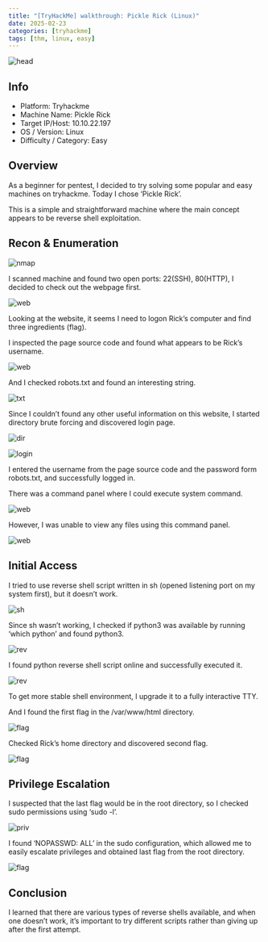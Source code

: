 ```yaml
---
title: "[TryHackMe] walkthrough: Pickle Rick (Linux)"
date: 2025-02-23
categories: [tryhackme]
tags: [thm, linux, easy]
---
```


![head](/assets/images/tryhackme/pickle_rick/스크린샷%202025-08-23%20오후%207.53.03.png)

## Info

- Platform: Tryhackme
- Machine Name: Pickle Rick
- Target IP/Host: 10.10.22.197
- OS / Version: Linux
- Difficulty / Category: Easy

## Overview

As a beginner for pentest, I decided to try solving some popular and easy machines on tryhackme. Today I chose ‘Pickle Rick’.

This is a simple and straightforward machine where the main concept appears to be reverse shell exploitation.

## Recon & Enumeration

![nmap](/assets/images/tryhackme/pickle_rick/스크린샷%202025-08-23%20오후%207.54.01.png)

I scanned machine and found two open ports: 22(SSH), 80(HTTP), I decided to check out the webpage first.

![web](/assets/images/tryhackme/pickle_rick/스크린샷%202025-08-23%20오후%207.54.30.png)

Looking at the website, it seems I need to logon Rick’s computer and find three ingredients (flag).

I inspected the page source code and found what appears to be Rick’s username.

![web](/assets/images/tryhackme/pickle_rick/스크린샷%202025-08-23%20오후%207.54.57.png)

And I checked robots.txt and found an interesting string.

![txt](/assets/images/tryhackme/pickle_rick/스크린샷%202025-08-23%20오후%207.55.41.png)

Since I couldn’t found any other useful information on this website, I started directory brute forcing and discovered login page.

![dir](/assets/images/tryhackme/pickle_rick/스크린샷%202025-08-23%20오후%207.56.17.png)

![login](/assets/images/tryhackme/pickle_rick/스크린샷%202025-08-23%20오후%207.56.47.png)

I entered the username from the page source code and the password form robots.txt, and successfully logged in.

There was a command panel where I could execute system command.

![web](/assets/images/tryhackme/pickle_rick/스크린샷%202025-08-23%20오후%207.57.18.png)

However, I was unable to view any files using this command panel.

![web](/assets/images/tryhackme/pickle_rick/스크린샷%202025-08-23%20오후%207.57.58.png)

## Initial Access

I tried to use reverse shell script written in sh (opened listening port on my system first), but it doesn’t work.

![sh](/assets/images/tryhackme/pickle_rick/스크린샷%202025-08-23%20오후%207.58.58.png)

Since sh wasn’t working, I checked if python3 was available by running ‘which python’ and found python3.

![rev](/assets/images/tryhackme/pickle_rick/스크린샷%202025-08-23%20오후%207.59.19.png)

I found python reverse shell script online and successfully executed it.

![rev](/assets/images/tryhackme/pickle_rick/스크린샷%202025-08-23%20오후%207.59.50.png)

To get more stable shell environment, I upgrade it to a fully interactive TTY.

And I found the first flag in the /var/www/html directory.

![flag](/assets/images/tryhackme/pickle_rick/스크린샷%202025-08-23%20오후%208.00.20.png)

Checked Rick’s home directory and discovered second flag.

![flag](/assets/images/tryhackme/pickle_rick/스크린샷%202025-08-23%20오후%208.00.57.png)

## Privilege Escalation

I suspected that the last flag would be in the root directory, so I checked sudo permissions using ‘sudo -l’.

![priv](/assets/images/tryhackme/pickle_rick/스크린샷%202025-08-23%20오후%208.01.34.png)

I found ‘NOPASSWD: ALL’ in the sudo configuration, which allowed me to easily escalate privileges and obtained last flag from the root directory.

![flag](/assets/images/tryhackme/pickle_rick/스크린샷%202025-08-23%20오후%208.01.59.png)

## Conclusion

I learned that there are various types of reverse shells available, and when one doesn’t work, it’s important to try different scripts rather than giving up after the first attempt.